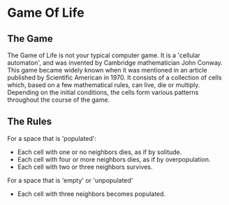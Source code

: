 # Game Of Life

## The Game
The Game of Life is not your typical computer game. It is a 'cellular automaton', and was invented by Cambridge mathematician John Conway.
This game became widely known when it was mentioned in an article published by Scientific American in 1970. It consists of a collection of cells which, based on a few mathematical rules, can live, die or multiply. Depending on the initial conditions, the cells form various patterns throughout the course of the game.

## The Rules
For a space that is 'populated':
- Each cell with one or no neighbors dies, as if by solitude.
- Each cell with four or more neighbors dies, as if by overpopulation.
- Each cell with two or three neighbors survives.

For a space that is 'empty' or 'unpopulated'
- Each cell with three neighbors becomes populated.
